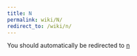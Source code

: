 ```yaml
---
title: N
permalink: wiki/N/
redirect_to: /wiki/n/
---
```


You should automatically be redirected to [n](/wiki/n/)
